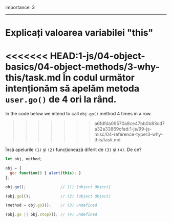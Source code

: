 importance: 3

---

# Explicați valoarea variabilei "this"

<<<<<<< HEAD:1-js/04-object-basics/04-object-methods/3-why-this/task.md
În codul următor intenționăm să apelăm metoda `user.go()` de 4 ori la rând.
=======
In the code below we intend to call `obj.go()` method 4 times in a row.
>>>>>>> a6fdfda09570a8ce47bb0b83cd7a32a33869cfad:1-js/99-js-misc/04-reference-type/3-why-this/task.md

Însă apelurile `(1)` și `(2)` funcționează diferit de `(3)` și `(4)`. De ce?

```js run no-beautify
let obj, method;

obj = {
  go: function() { alert(this); }
};

obj.go();               // (1) [object Object]

(obj.go)();             // (2) [object Object]

(method = obj.go)();    // (3) undefined

(obj.go || obj.stop)(); // (4) undefined
```
